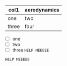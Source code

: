 | col1 | aerodynamics |
| --- | --- |
| one | two |
| three | four |
- [ ] one
- [ ] two
- [ ] three
`HELP MEEEEE`
```
HELP MEEEEE
```
